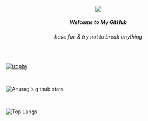 <p align="center">
  <img align="center" src="https://i.imgur.com/yYciNFW.gif">
  <h5 align="center">Welcome to My GitHub</h5>
  <h6 align="center">have fun & try not to break anything</h6>
</p>
<br>

[![trophy](https://github-profile-trophy.vercel.app/?username=mohnishlandge&theme=darkhub)](https://github.com/ryo-ma/github-profile-trophy)

<br>

![Anurag's github stats](https://github-readme-stats.vercel.app/api?username=mohnishlandge&show_icons=true&theme=darkhub)

<br>

![Top Langs](https://github-readme-stats.vercel.app/api/top-langs/?username=mohnishlandge&layout=compact&theme=darkhub)
